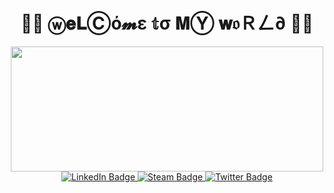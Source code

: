 <!-- <div align="center">Welcome to my World <div> -->
<h1 align= "center">🥷🥷  ⓦ𝐞𝐋Ⓒό𝓶ε 𝕥σ 𝐌Ⓨ 𝐰𝔬Ｒㄥ∂ 🥷🥷 </h1>
<!--   <hr border-top: 5px dashed #0000ff> -->

<div id="header" align="center">
  <img src="https://miro.medium.com/max/1400/0*x4rQFjfi0iK3gS1T.gif" width="500" height ="200"/>
  
<div id="badges">
  <a href="https://www.linkedin.com/in/lalit-aswal-8a6a9537/">
    <img src="https://img.shields.io/badge/LinkedIn-black?style=for-the-badge&logo=linkedin&logoColor=white" alt="LinkedIn Badge"/>
  </a>
  <a href="https://steamcommunity.com/id/SKYLTT/">
    <img src="https://img.shields.io/badge/Steam-black?style=for-the-badge&logo=steam&logoColor=white" alt="Steam Badge"/>
  </a>
  <a href="https://twitter.com/lalitaswal2">
    <img src="https://img.shields.io/badge/Twitter-black?style=for-the-badge&logo=twitter&logoColor=white" alt="Twitter Badge"/>
  </a>
<!--   <img src="https://komarev.com/ghpvc/?username=LalitAswal&style=flat-square&color=blue" alt=""/> -->

</div>
</div>
